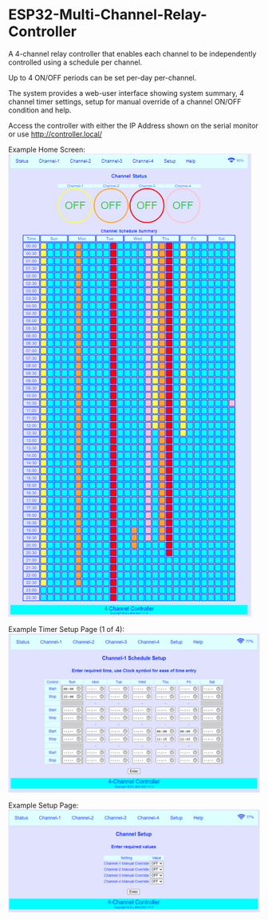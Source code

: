 # ESP32-Multi-Channel-Relay-Controller

A 4-channel relay controller that enables each channel to be independently controlled using a schedule per channel.

Up to 4 ON/OFF periods can be set per-day per-channel.

The system provides a web-user interface showing system summary, 4 channel timer settings, setup for manual override of a channel ON/OFF condition and help.

Access the controller with either the IP Address shown on the serial monitor or use http://controller.local/

Example Home Screen:
![alt_text, width="200"](/Image1.JPG)

Example Timer Setup Page (1 of 4):
![alt_text, width="200"](/Image2.JPG)

Example Setup Page:
![alt_text, width="200"](/Image3.JPG)



